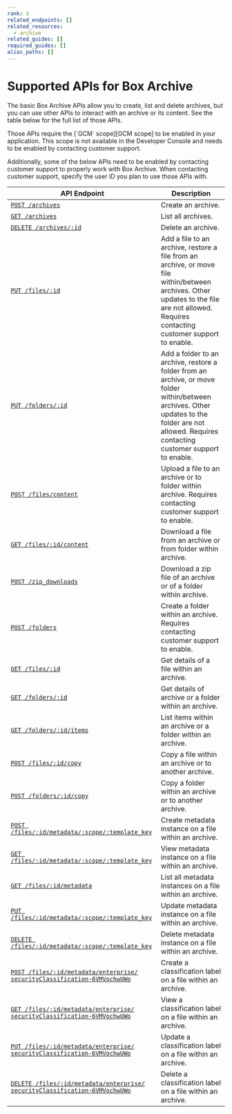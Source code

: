 ```yaml
---
rank: 3
related_endpoints: []
related_resources:
  - archive
related_guides: []
required_guides: []
alias_paths: []
---
```


# Supported APIs for Box Archive

The basic Box Archive APIs allow you to create, list and delete archives, but you can use other APIs to interact with an archive or its content.
See the table below for the full list of those APIs.

<Message type='notice'>
  Those APIs require the [`GCM` scope][GCM scope] to be enabled in your application.
  This scope is not available in the Developer Console and needs to be enabled by contacting customer support.

  Additionally, some of the below APIs need to be enabled by contacting customer support to properly work with Box Archive.
  When contacting customer support, specify the user ID you plan to use those APIs with.
</Message>

| API Endpoint                                                                                                         | Description                                                                                                                                                                                        |
|----------------------------------------------------------------------------------------------------------------------|----------------------------------------------------------------------------------------------------------------------------------------------------------------------------------------------------|
| [`POST /archives`][Create archive]                                                                                   | Create an archive.                                                                                                                                                                                 |
| [`GET /archives`][List archives]                                                                                     | List all archives.                                                                                                                                                                                 |
| [`DELETE /archives/:id`][Delete archive]                                                                             | Delete an archive.                                                                                                                                                                                 |
| [`PUT /files/:id`][Update file]                                                                                      | Add a file to an archive, restore a file from an archive, or move file within/between archives. Other updates to the file are not allowed. Requires contacting customer support to enable.         |
| [`PUT /folders/:id`][Update folder]                                                                                  | Add a folder to an archive, restore a folder from an archive, or move folder within/between archives. Other updates to the folder are not allowed. Requires contacting customer support to enable. |
| [`POST /files/content`][Upload file]                                                                                 | Upload a file to an archive or to folder within archive. Requires contacting customer support to enable.                                                                                           |
| [`GET /files/:id/content`][Download file]                                                                            | Download a file from an archive or from folder within archive.                                                                                                                                     |
| [`POST /zip_downloads`][Download zip]                                                                                | Download a zip file of an archive or of a folder within archive.                                                                                                                                   |
| [`POST /folders`][Create folder within archive]                                                                      | Create a folder within an archive. Requires contacting customer support to enable.                                                                                                                 |
| [`GET /files/:id`][Get file details]                                                                                 | Get details of a file within an archive.                                                                                                                                                           |
| [`GET /folders/:id`][Get folder details]                                                                             | Get details of archive or a folder within an archive.                                                                                                                                              |
| [`GET /folders/:id/items`][List folder items]                                                                        | List items within an archive or a folder within an archive.                                                                                                                                        |
| [`POST /files/:id/copy`][Copy file]                                                                                  | Copy a file within an archive or to another archive.                                                                                                                                               |
| [`POST /folders/:id/copy`][Copy folder]                                                                              | Copy a folder within an archive or to another archive.                                                                                                                                             |
| [`POST /files/:id/metadata/:scope/:template_key`][Create metadata on file]                                           | Create metadata instance on a file within an archive.                                                                                                                                              |
| [`GET /files/:id/metadata/:scope/:template_key`][View metadata on file]                                              | View metadata instance on a file within an archive.                                                                                                                                                |
| [`GET /files/:id/metadata`][List metadata on file]                                                                   | List all metadata instances on a file within an archive.                                                                                                                                           |
| [`PUT /files/:id/metadata/:scope/:template_key`][Update metadata on file]                                            | Update metadata instance on a file within an archive.                                                                                                                                              |
| [`DELETE /files/:id/metadata/:scope/:template_key`][Delete metadata on file]                                         | Delete metadata instance on a file within an archive.                                                                                                                                              |
| [`POST /files/:id/metadata/enterprise/` `securityClassification-6VMVochwUWo`][Create classification label on file]   | Create a classification label on a file within an archive.                                                                                                                                         |
| [`GET /files/:id/metadata/enterprise/` `securityClassification-6VMVochwUWo`][View classification label on file]      | View a classification label on a file within an archive.                                                                                                                                           |
| [`PUT /files/:id/metadata/enterprise/` `securityClassification-6VMVochwUWo`][Update classification label on file]    | Update a classification label on a file within an archive.                                                                                                                                         |
| [`DELETE /files/:id/metadata/enterprise/` `securityClassification-6VMVochwUWo`][Delete classification label on file] | Delete a classification label on a file within an archive.                                                                                                                                         |

[Create archive]: https://developer.box.com/reference/v2025.0/post-archives/
[List archives]: https://developer.box.com/reference/v2025.0/get-archives/
[Delete archive]: https://developer.box.com/reference/v2025.0/delete-archives-id/
[Update file]: e://put-files-id
[Update folder]: e://put-folders-id
[Upload file]: e://post-files-content
[Download file]: e://get-files-id-content
[Download zip]: e://post-zip-downloads
[Create folder within archive]: e://post-folders
[Get file details]: e://get-files-id
[Get folder details]: e://get-folders-id
[List folder items]: e://get-folders-id-items
[Copy file]: e://post-files-id-copy
[Copy folder]: e://post-folders-id-copy
[Create metadata on file]: e://post-files-id-metadata-id-id
[View metadata on file]: e://get-files-id-metadata-id-id
[List metadata on file]: e://get-files-id-metadata
[Update metadata on file]: e://put-files-id-metadata-id-id
[Delete metadata on file]: e://delete-files-id-metadata-id-id
[Create classification label on file]: e://post-files-id-metadata-enterprise-securityClassification-6VMVochwUWo
[View classification label on file]: e://get-files-id-metadata-enterprise-securityClassification-6VMVochwUWo
[Update classification label on file]: e://put-files-id-metadata-enterprise-securityClassification-6VMVochwUWo
[Delete classification label on file]: e://delete-files-id-metadata-enterprise-securityClassification-6VMVochwUWo
[GCM scope]: https://developer.box.com/guides/api-calls/permissions-and-errors/scopes/#global-content-manager-gcm
